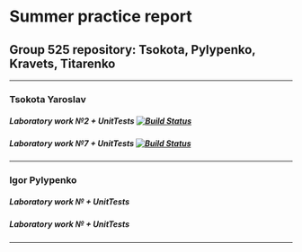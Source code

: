 # Summer practice report
## Group 525 repository: Tsokota, Pylypenko, Kravets, Titarenko
--------
### Tsokota Yaroslav
##### Laboratory work №2 + UnitTests          [![Build Status](https://travis-ci.com/tsokota/SummerPractise.svg?branch=LaboratWork2)](https://travis-ci.com/tsokota/SummerPractise)
##### Laboratory work №7 + UnitTests          [![Build Status](https://travis-ci.com/tsokota/SummerPractise.svg?branch=LabWork7)](https://travis-ci.com/tsokota/SummerPractise)
---------
### Igor Pylypenko
##### Laboratory work № + UnitTests         
##### Laboratory work № + UnitTests        
---------
